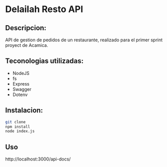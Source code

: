 # Delailah Resto API

## Descripcion:
API de gestion de pedidos de un restaurante, realizado para el primer sprint proyect de Acamica. 

## Teconologias utilizadas:
- NodeJS
- fs
- Express
- Swagger
- Dotenv

## Instalacion:

```bash
git clone
npm install
node index.js
```

## Uso

http://localhost:3000/api-docs/
